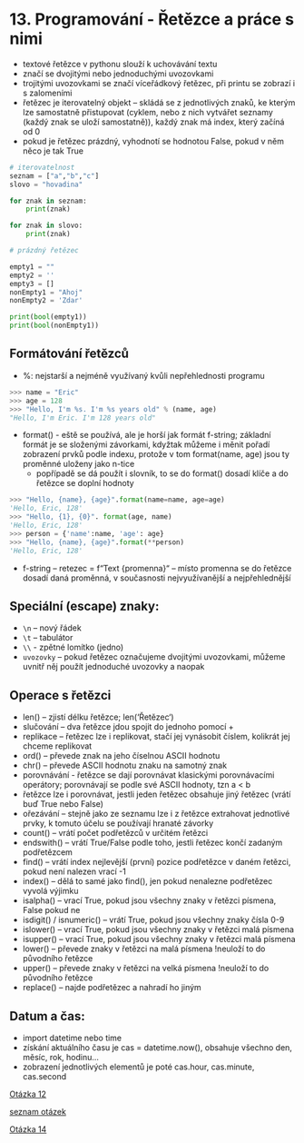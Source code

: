 # 13. Programování - Řetězce a práce s nimi

- textové řetězce v pythonu slouží k uchovávání textu
- značí se dvojitými nebo jednoduchými uvozovkami
- trojitými uvozovkami se značí víceřádkový řetězec, při printu se zobrazí i s zalomeními
- řetězec je iterovatelný objekt – skládá se z jednotlivých znaků, ke kterým lze samostatně přistupovat (cyklem, nebo z nich vytvářet seznamy (každý znak se uloží samostatně)), každý znak má index, který začíná od 0
- pokud je řetězec prázdný, vyhodnotí se hodnotou False, pokud v něm něco je tak True
```python
# iterovatelnost 
seznam = ["a","b","c"] 
slovo = "hovadina"

for znak in seznam:
    print(znak)

for znak in slovo:
    print(znak)

# prázdný řetězec

empty1 = ""
empty2 = ''
empty3 = []
nonEmpty1 = "Ahoj"
nonEmpty2 = 'Zdar'

print(bool(empty1))
print(bool(nonEmpty1))
```

## Formátování řetězců

- %: nejstarší a nejméně využívaný kvůli nepřehlednosti programu

```python 
>>> name = "Eric"
>>> age = 128
>>> "Hello, I'm %s. I'm %s years old" % (name, age)
"Hello, I'm Eric. I'm 128 years old"
```
    
- format() - eště se používá, ale je horší jak formát f-string; základní formát je se složenými závorkami, kdyžtak můžeme i měnit pořadí zobrazení prvků podle indexu, protože v tom format(name, age) jsou ty proměnné uloženy jako n-tice
    - popřípadě se dá použít i slovník, to se do format() dosadí klíče a do řetězce se doplní hodnoty

```python 
>>> "Hello, {name}, {age}".format(name=name, age=age)
'Hello, Eric, 128'
>>> "Hello, {1}, {0}". format(age, name)  
'Hello, Eric, 128'
>>> person = {'name':name, 'age': age}
>>> "Hello, {name}, {age}".format(**person)
'Hello, Eric, 128'
 ```
 
- f-string – retezec = f“Text {promenna}“ – místo promenna se do řetězce dosadí daná proměnná, v současnosti nejvyužívanější a nejpřehlednější

## Speciální (escape) znaky:

- ```\n``` – nový řádek
- ```\t``` – tabulátor
- ```\\``` - zpětné lomítko (jedno)
- ```uvozovky``` – pokud řetězec označujeme dvojitými uvozovkami, můžeme uvnitř něj použít jednoduché uvozovky a naopak

## Operace s řetězci

- len() – zjistí délku řetězce; len(‘Řetězec‘)
- slučování – dva řetězce jdou spojit do jednoho pomocí +
- replikace – řetězec lze i replikovat, stačí jej vynásobit číslem, kolikrát jej chceme replikovat
- ord() – převede znak na jeho číselnou ASCII hodnotu
- chr() – převede ASCII hodnotu znaku na samotný znak
- porovnávání - řetězce se dají porovnávat klasickými porovnávacími operátory; porovnávají se podle své ASCII hodnoty, tzn a < b
- řetězce lze i porovnávat, jestli jeden řetězec obsahuje jiný řetězec (vrátí buď True nebo False)
- ořezávání – stejně jako ze seznamu lze i z řetězce extrahovat jednotlivé prvky, k tomuto účelu se používají hranaté závorky
- count() – vrátí počet podřetězců v určitém řetězci
- endswith() – vrátí True/False podle toho, jestli řetězec končí zadaným podřetězcem
- find() – vrátí index nejlevější (první) pozice podřetězce v daném řetězci, pokud není nalezen vrací -1
- index() – dělá to samé jako find(), jen pokud nenalezne podřetězec vyvolá výjimku
- isalpha() – vrací True, pokud jsou všechny znaky v řetězci písmena, False pokud ne
- isdigit() / isnumeric() – vrátí True, pokud jsou všechny znaky čísla 0-9
- islower() – vrací True, pokud jsou všechny znaky v řetězci malá písmena
- isupper() – vrací True, pokud jsou všechny znaky v řetězci malá písmena
- lower() – převede znaky v řetězci na malá písmena !neuloží to do původního řetězce
- upper() – převede znaky v řetězci na velká písmena !neuloží to do původního řetězce
- replace() – najde podřetězec a nahradí ho jiným

## Datum a čas:

- import datetime nebo time
- získání aktuálního času je cas = datetime.now(), obsahuje všechno den, měsíc, rok, hodinu…
- zobrazení jednotlivých elementů je poté cas.hour, cas.minute, cas.second

[Otázka 12](12PRG.md)

[seznam otázek](seznam_otazek.md)
                        
[Otázka 14](14PRG.md)
